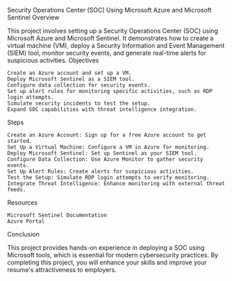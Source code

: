 Security Operations Center (SOC) Using Microsoft Azure and Microsoft Sentinel
Overview

This project involves setting up a Security Operations Center (SOC) using Microsoft Azure and Microsoft Sentinel. It demonstrates how to create a virtual machine (VM), deploy a Security Information and Event Management (SIEM) tool, monitor security events, and generate real-time alerts for suspicious activities.
Objectives

    Create an Azure account and set up a VM.
    Deploy Microsoft Sentinel as a SIEM tool.
    Configure data collection for security events.
    Set up alert rules for monitoring specific activities, such as RDP login attempts.
    Simulate security incidents to test the setup.
    Expand SOC capabilities with threat intelligence integration.

Steps

    Create an Azure Account: Sign up for a free Azure account to get started.
    Set Up a Virtual Machine: Configure a VM in Azure for monitoring.
    Deploy Microsoft Sentinel: Set up Sentinel as your SIEM tool.
    Configure Data Collection: Use Azure Monitor to gather security events.
    Set Up Alert Rules: Create alerts for suspicious activities.
    Test the Setup: Simulate RDP login attempts to verify monitoring.
    Integrate Threat Intelligence: Enhance monitoring with external threat feeds.

Resources

    Microsoft Sentinel Documentation
    Azure Portal

Conclusion

This project provides hands-on experience in deploying a SOC using Microsoft tools, which is essential for modern cybersecurity practices. By completing this project, you will enhance your skills and improve your resume's attractiveness to employers.
